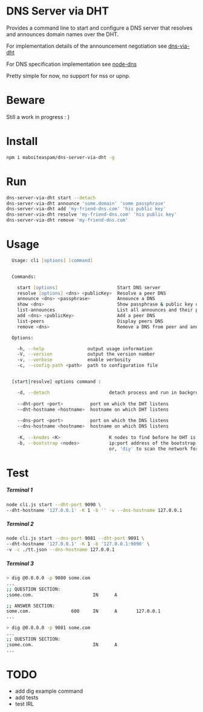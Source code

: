 # DNS Server via DHT

Provides a command line to start and configure a DNS server 
that resolves and announces domain names over the DHT.

For implementation details of the announcement negotiation
see [dns-via-dht](https://github.com/maboiteaspam/dns-via-dht)

For DNS specification implementation
see [node-dns](https://github.com/tjfontaine/node-dns)

Pretty simple for now, no support for nss or upnp.

# Beware

Still a work in progress : )

# Install

```zsh
npm i maboiteaspam/dns-server-via-dht -g
```

# Run

```zsh
dns-server-via-dht start --detach
dns-server-via-dht announce 'some.domain' 'some passphrase'
dns-server-via-dht add 'my-friend-dns.com' 'his public key'
dns-server-via-dht resolve 'my-friend-dns.com' 'his public key'
dns-server-via-dht remove 'my-friend-dns.com'
```

# Usage

```zsh
  Usage: cli [options] [command]


  Commands:

    start [options]                      Start DNS server
    resolve [options] <dns> <publicKey>  Resolve a peer DNS
    announce <dns> <passphrase>          Announce a DNS
    show <dns>                           Show passphrase & public key of a dns
    list-announces                       List all announces and their public key
    add <dns> <publicKey>                Add a peer DNS
    list-peers                           Display peers DNS
    remove <dns>                         Remove a DNS from peer and announced DNS lists

  Options:

    -h, --help                output usage information
    -V, --version             output the version number
    -v, --verbose             enable verbosity
    -c, --config-path <path>  path to configuration file


  [start|resolve] options command :

    -d, --detach                      detach process and run in background
    
    --dht-port <port>          port on which the DHT listens
    --dht-hostname <hostname>  hostname on which DHT listens
    
    --dns-port <port>          port on which the DNS listens
    --dns-hostname <hostname>  hostname on which DNS listens
    
    -K, --knodes <K>                  K nodes to find before he DHT is ready
    -b, --bootstrap <nodes>           ip:port address of the bootstrap nodes, 
                                      or, 'diy' to scan the network for the BT DHT
```

# Test

##### Terminal 1

```zsh
node cli.js start --dht-port 9090 \
--dht-hostname '127.0.0.1' -K 1 -b '' -v --dns-hostname 127.0.0.1
```

##### Terminal 2

```zsh
node cli.js start --dns-port 9081 --dht-port 9091 \
--dht-hostname '127.0.0.1' -K 1 -b '127.0.0.1:9090' \
-v -c ./tt.json --dns-hostname 127.0.0.1
```

##### Terminal 3

```zsh
> dig @0.0.0.0 -p 9080 some.com
...
;; QUESTION SECTION:
;some.com.                      IN      A

;; ANSWER SECTION:
some.com.               600     IN      A       127.0.0.1
...
```

```zsh
> dig @0.0.0.0 -p 9081 some.com
...
;; QUESTION SECTION:
;some.com.                      IN      A
...
```


# TODO

- add dig example command
- add tests
- test IRL

